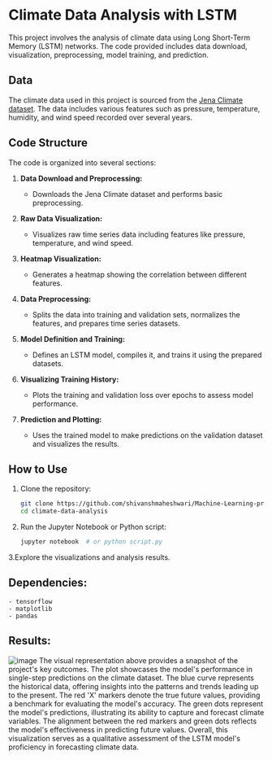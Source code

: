 # Climate Data Analysis with LSTM

This project involves the analysis of climate data using Long Short-Term Memory (LSTM) networks. The code provided includes data download, visualization, preprocessing, model training, and prediction.

## Data

The climate data used in this project is sourced from the [Jena Climate dataset](https://storage.googleapis.com/tensorflow/tf-keras-datasets/jena_climate_2009_2016.csv.zip). The data includes various features such as pressure, temperature, humidity, and wind speed recorded over several years.

## Code Structure

The code is organized into several sections:

1. **Data Download and Preprocessing:**
   - Downloads the Jena Climate dataset and performs basic preprocessing.

2. **Raw Data Visualization:**
   - Visualizes raw time series data including features like pressure, temperature, and wind speed.

3. **Heatmap Visualization:**
   - Generates a heatmap showing the correlation between different features.

4. **Data Preprocessing:**
   - Splits the data into training and validation sets, normalizes the features, and prepares time series datasets.

5. **Model Definition and Training:**
   - Defines an LSTM model, compiles it, and trains it using the prepared datasets.

6. **Visualizing Training History:**
   - Plots the training and validation loss over epochs to assess model performance.

7. **Prediction and Plotting:**
   - Uses the trained model to make predictions on the validation dataset and visualizes the results.

## How to Use

1. Clone the repository:

   ```bash
   git clone https://github.com/shivanshmaheshwari/Machine-Learning-projects
   cd climate-data-analysis
    ```
2. Run the Jupyter Notebook or Python script:

    ```bash
    jupyter notebook  # or python script.py
    ```

3.Explore the visualizations and analysis results.

## **Dependencies:**
    - tensorflow
    - matplotlib
    - pandas
## **Results:**
![image](https://github.com/shivanshmaheshwari/Machine-Learning-projects/assets/78491674/5fe76697-0d75-42a8-a973-ee0775977b06)
The visual representation above provides a snapshot of the project's key outcomes. The plot showcases the model's performance in single-step predictions on the climate dataset. The blue curve represents the historical data, offering insights into the patterns and trends leading up to the present. The red 'X' markers denote the true future values, providing a benchmark for evaluating the model's accuracy. The green dots represent the model's predictions, illustrating its ability to capture and forecast climate variables. The alignment between the red markers and green dots reflects the model's effectiveness in predicting future values. Overall, this visualization serves as a qualitative assessment of the LSTM model's proficiency in forecasting climate data.





